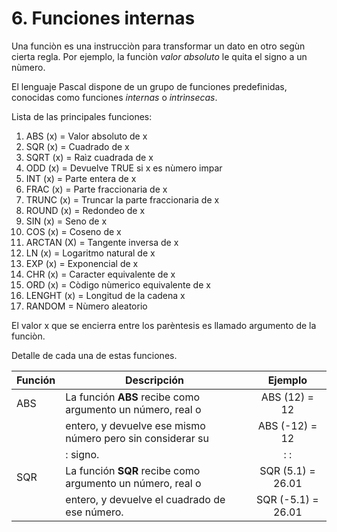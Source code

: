 # 6. Funciones internas

Una funciòn es una instrucciòn para transformar un dato en otro segùn cierta regla. Por ejemplo, la funciòn *valor absoluto* le quita el signo a un nùmero.

El lenguaje Pascal dispone de un grupo de funciones predefinidas, conocidas como funciones *internas* o *intrìnsecas*.

Lista de las principales funciones:

1. ABS (x) = Valor absoluto de x
2. SQR (x) = Cuadrado de x
3. SQRT (x) = Raìz cuadrada de x
4. ODD (x) = Devuelve TRUE si x es nùmero impar
5. INT (x) = Parte entera de x
6. FRAC (x) = Parte fraccionaria de x
7. TRUNC (x) = Truncar la parte fraccionaria de x
8. ROUND (x) = Redondeo de x
9. SIN (x) = Seno de x
10. COS (x) = Coseno de x
11. ARCTAN (X) = Tangente inversa de x
12. LN (x) = Logaritmo natural de x
13. EXP (x) = Exponencial de x
14. CHR (x) = Caracter equivalente de x
15. ORD (x) = Còdigo nùmerico equivalente de x
16. LENGHT (x) = Longitud de la cadena x
17. RANDOM = Nùmero aleatorio

El valor x que se encierra entre los parèntesis es llamado argumento de la funciòn.

Detalle de cada una de estas funciones.

|       Función     |                           Descripción                         |       Ejemplo         |
|-------------------|---------------------------------------------------------------|:---------------------:|
|        ABS        |   La función **ABS** recibe como argumento un número, real o  |   ABS (12) = 12       |
|                   |   entero, y devuelve ese mismo número pero sin considerar su  |   ABS (-12) = 12      | 
|                   |:  signo.                                                      |:                     :|
|       SQR         |   La función **SQR** recibe como argumento un número, real o  |   SQR (5.1) = 26.01   |
|                   |   entero, y devuelve el cuadrado de ese número.               |    SQR (-5.1) = 26.01 |  
